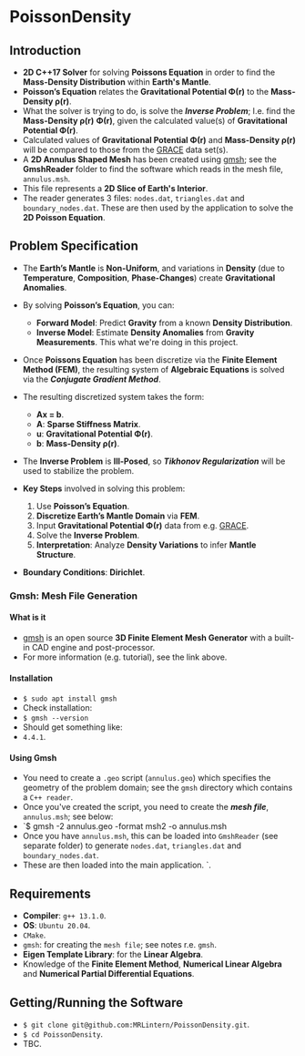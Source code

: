 # PoissonDensity
## Introduction
* __2D C++17 Solver__ for solving __Poissons Equation__ in order to find the __Mass-Density Distribution__ within __Earth's Mantle__.
* __Poisson’s Equation__ relates the __Gravitational Potential Φ(r)__ to the __Mass-Density ρ(r)__.
* What the solver is trying to do, is solve the ___Inverse Problem___; I.e. find the __Mass-Density ρ(r)__ __Φ(r)__, given the calculated value(s) of __Gravitational Potential Φ(r)__.
* Calculated values of __Gravitational Potential Φ(r)__ and __Mass-Density ρ(r)__ will be compared to those from the [GRACE](https://www.csr.utexas.edu/missions/grace/) data set(s).
* A __2D Annulus Shaped Mesh__ has been created using [gmsh](https://Gmsh.info/); see the __GmshReader__ folder to find the software which reads in the mesh file, `annulus.msh`.
* This file represents a __2D Slice of Earth's Interior__.
* The reader generates 3 files: `nodes.dat`, `triangles.dat` and `boundary_nodes.dat`. These are then used by the application to solve the __2D Poisson Equation__.

## Problem Specification
* The __Earth’s Mantle__ is __Non-Uniform__, and variations in __Density__ (due to __Temperature__, __Composition__, __Phase-Changes__) create __Gravitational Anomalies__.
* By solving __Poisson’s Equation__, you can:
    * __Forward Model__: Predict __Gravity__ from a known __Density Distribution__.
    * __Inverse Model__: Estimate __Density Anomalies__ from __Gravity Measurements__. This what we're doing in this project.
 
* Once __Poissons Equation__ has been discretize via the __Finite Element Method (FEM)__, the resulting system of __Algebraic Equations__ is solved via the ___Conjugate Gradient Method___.
* The resulting discretized system takes the form:
    * __Ax = b__.
    * __A__: __Sparse Stiffness Matrix__.
    * __u__: __Gravitational Potential Φ(r)__.
    * __b__: __Mass-Density ρ(r)__.
* The __Inverse Problem__ is __Ill-Posed__, so ___Tikhonov Regularization___ will be used to stabilize the problem.
* __Key Steps__ involved in solving this problem:
    1. Use __Poisson’s Equation__.
    2. __Discretize Earth’s Mantle Domain__ via __FEM__.
    3. Input __Gravitational Potential Φ(r)__ data from e.g. [GRACE](https://www.csr.utexas.edu/missions/grace/).
    4. Solve the __Inverse Problem__.
    5. __Interpretation__: Analyze __Density Variations__ to infer __Mantle Structure__.
* __Boundary Conditions__: __Dirichlet__.

### Gmsh: Mesh File Generation
#### What is it
* [gmsh](https://Gmsh.info/) is an open source __3D Finite Element Mesh Generator__ with a built-in CAD engine and post-processor.
* For more information (e.g. tutorial), see the link above.
#### Installation
* `$ sudo apt install gmsh`
* Check installation:
* `$ gmsh --version`
* Should get something like:
* `4.4.1`.
#### Using Gmsh
* You need to create a `.geo` script (`annulus.geo`) which specifies the geometry of the problem domain; see the `gmsh` directory which contains a `C++ reader`.
* Once you've created the script, you need to create the ___mesh file___, `annulus.msh`; see below:
* `$ gmsh -2 annulus.geo -format msh2 -o annulus.msh
* Once you have `annulus.msh`, this can be loaded into `GmshReader` (see separate folder) to generate `nodes.dat`, `triangles.dat` and `boundary_nodes.dat`.
* These are then loaded into the main application.
`. 
## Requirements
* __Compiler__: `g++ 13.1.0`.
* __OS__: `Ubuntu 20.04`.
* `CMake`.
* `gmsh`: for creating the `mesh file`; see notes r.e. `gmsh`.
* __Eigen Template Library__: for the __Linear Algebra__.
* Knowledge of the __Finite Element Method__, __Numerical Linear Algebra__ and __Numerical Partial Differential Equations__.

## Getting/Running the Software
* `$ git clone git@github.com:MRLintern/PoissonDensity.git`.
* `$ cd PoissonDensity`.
* TBC.
